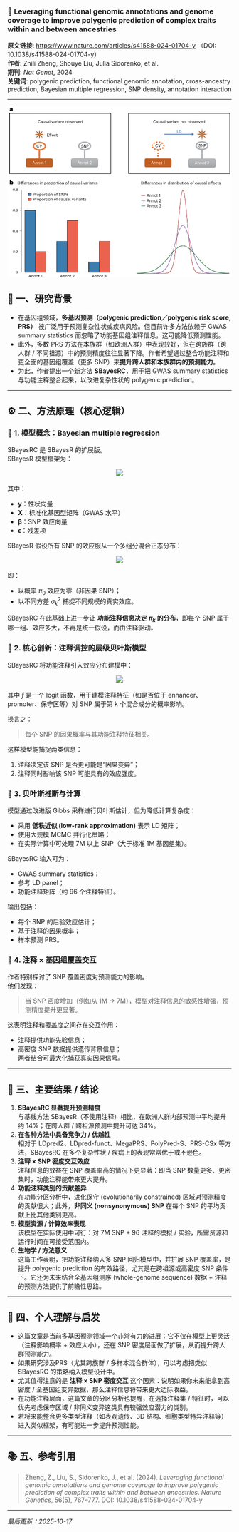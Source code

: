 ### 📄  Leveraging functional genomic annotations and genome coverage to improve polygenic prediction of complex traits within and between ancestries

**原文链接**: https://www.nature.com/articles/s41588-024-01704-y （DOI: 10.1038/s41588-024-01704-y） \
**作者**: Zhili Zheng, Shouye Liu, Julia Sidorenko, et al. \
**期刊**: *Nat Genet*, 2024 \
**关键词**: polygenic prediction, functional genomic annotation, cross-ancestry prediction, Bayesian multiple regression, SNP density, annotation interaction

---
![1760683648956](image/2025-03-14_SBayesRC/1760683648956.png)
## 🧠 一、研究背景

- 在基因组领域，**多基因预测（polygenic prediction／polygenic risk score, PRS）** 被广泛用于预测复杂性状或疾病风险。但目前许多方法依赖于 GWAS summary statistics 而忽略了功能基因组注释信息，这可能降低预测性能。 
- 此外，多数 PRS 方法在本族群（如欧洲人群）中表现较好，但在跨族群（跨人群 / 不同祖源）中的预测精度往往显著下降。作者希望通过整合功能注释和更全面的基因组覆盖（更多 SNP）来**提升跨人群和本族群内的预测能力**。
- 为此，作者提出一个新方法 **SBayesRC**，用于把 GWAS summary statistics 与功能注释整合起来，以改进复杂性状的 polygenic prediction。


---

## ⚙️ 二、方法原理（核心逻辑）

### 🧩 1. 模型概念：Bayesian multiple regression

SBayesRC 是 SBayesR 的扩展版。  
SBayesR 模型框架为：
<p align="center">
   <img src="https://latex.codecogs.com/svg.latex?\displaystyle\mathbf{y}=\mathbf{X}\boldsymbol{\beta}+\boldsymbol{\epsilon}">
</p>  

其中：
- $\mathbf{y}$：性状向量  
- $\mathbf{X}$：标准化基因型矩阵（GWAS 水平）  
- $\boldsymbol{\beta}$：SNP 效应向量  
- $\boldsymbol{\epsilon}$：残差项  

SBayesR 假设所有 SNP 的效应服从一个多组分混合正态分布：
<p align="center">
   <img src="https://latex.codecogs.com/svg.latex?\displaystyle\beta_j\sim\pi_0\delta_0+\sum_{k=1}^K\pi_k N(0,\sigma_k^2)">
</p>  

即：
- 以概率 $\pi_0$ 效应为零（非因果 SNP）；
- 以不同方差 $\sigma_k^2$ 捕捉不同规模的真实效应。

SBayesRC 在此基础上进一步让 **功能注释信息决定 $\pi_k$ 的分布**，即每个 SNP 属于哪一组、效应多大，不再是统一假设，而由注释驱动。

### 🧬 2. 核心创新：注释调控的层级贝叶斯模型

SBayesRC 将功能注释引入效应分布建模中：
<p align="center">
  <img src="https://latex.codecogs.com/svg.latex?%5Cdisplaystyle%5Cbeta_j%5Csim%5Cpi_0%5Cdelta_0%2B%5Csum_%7Bk%3D1%7D%5EK%5Cpi_kN(0,%5Csigma_k%5E2)">
</p>


其中 $f$ 是一个 logit 函数，用于建模注释特征（如是否位于 enhancer、promoter、保守区等）对 SNP 属于第 k 个混合成分的概率影响。

换言之：
> 每个 SNP 的因果概率与其功能注释特征相关。

这样模型能捕捉两类信息：
1. 注释决定该 SNP 是否更可能是“因果变异”；  
2. 注释同时影响该 SNP 可能具有的效应强度。

### 🧮 3. 贝叶斯推断与计算

模型通过改进版 Gibbs 采样进行贝叶斯估计，但为降低计算复杂度：
- 采用 **低秩近似 (low-rank approximation)** 表示 LD 矩阵；
- 使用大规模 MCMC 并行化策略；
- 在实际计算中可处理 7M 以上 SNP（大于标准 1M 基因组集）。

SBayesRC 输入可为：
- GWAS summary statistics；
- 参考 LD panel；
- 功能注释矩阵（约 96 个注释特征）。

输出包括：
- 每个 SNP 的后验效应估计；
- 基于注释的因果概率；
- 样本预测 PRS。

### 🧠 4. 注释 × 基因组覆盖交互

作者特别探讨了 SNP 覆盖密度对预测能力的影响。  
他们发现：  
> 当 SNP 密度增加（例如从 1M → 7M），模型对注释信息的敏感性增强，预测精度提升更显著。  

这表明注释和覆盖度之间存在交互作用：  
- 注释提供功能先验信息；  
- 高密度 SNP 数据提供遗传背景信息；  
两者结合可最大化捕获真实因果信号。

---

## 🧩 三、主要结果 / 结论

1. **SBayesRC 显著提升预测精度**  
   与基线方法 SBayesR（不使用注释）相比，在欧洲人群内部预测中平均提升约 14%；在跨人群 / 跨祖源预测中提升可达 34%。 
2. **在各种方法中具备竞争力 / 优越性**  
   相对于 LDpred2、LDpred-funct、MegaPRS、PolyPred-S、PRS-CSx 等方法，SBayesRC 在多个复杂性状 / 疾病上的表现常常优于或不逊色。
3. **注释 × SNP 密度交互效应**  
   注释信息的效益在 SNP 覆盖率高的情况下更显著：即当 SNP 数量更多、更密集时，功能注释能带来更大提升。 
4. **功能注释类别的贡献差异**  
   在功能分区分析中，进化保守 (evolutionarily constrained) 区域对预测精度的贡献很大；此外，**非同义 (nonsynonymous) SNP** 在每个 SNP 的平均贡献上比其他类别更高。
5. **模型资源 / 计算效率表现**  
   该模型在实际使用中可行：对 7M SNP + 96 注释的模拟 / 实验，所需资源和运行时间在可接受范围内。
6. **生物学 / 方法意义**  
   这篇工作表明，把功能注释纳入多 SNP 回归模型中，并扩展 SNP 覆盖率，是提升 polygenic prediction 的有效路径，尤其是在跨祖源或高密度 SNP 条件下。它还为未来结合全基因组测序 (whole-genome sequence) 数据 + 注释的预测方法提供了前瞻性思路。


---

## 💬 四、个人理解与启发

- 这篇文章是当前多基因预测领域一个非常有力的进展：它不仅在模型上更灵活（注释影响概率 + 效应大小），还在 SNP 密度层面做了扩展，从而提升跨人群预测能力。  
- 如果研究涉及PRS（尤其跨族群 / 多样本混合群体），可以考虑把类似 SBayesRC 的策略纳入模型设计中。  
- 尤其值得注意的是 **注释 × SNP 密度交互** 这个因素：说明如果你未来能拿到高密度 / 全基因组变异数据，那么注释信息将带来更大边际收益。  
- 在功能注释层面，这篇文章的分区分析也提醒，在选择注释集 / 特征时，可以优先考虑保守区域 / 非同义变异这类具有较强效应潜力的类别。  
- 若将来能整合更多类型注释（如表观遗传、3D 结构、细胞类型特异注释等）进入类似框架，有可能进一步提升预测性能。

---

## 📚 五、参考引用

> Zheng, Z., Liu, S., Sidorenko, J., et al. (2024). *Leveraging functional genomic annotations and genome coverage to improve polygenic prediction of complex traits within and between ancestries*. *Nature Genetics*, 56(5), 767–777. DOI: 10.1038/s41588-024-01704-y 

---

*最后更新：2025-10-17*

